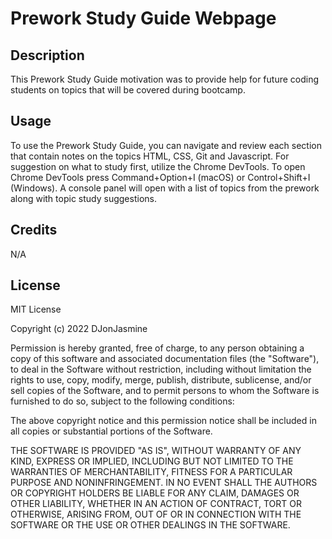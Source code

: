 # Prework Study Guide Webpage

## Description

This Prework Study Guide motivation was to provide help for future coding students on topics that will be covered during bootcamp. 

## Usage

To use the Prework Study Guide, you can navigate and review each section that contain notes on the topics HTML, CSS, Git and Javascript. For suggestion on what to study first, utilize the Chrome DevTools. To open Chrome DevTools press Command+Option+I (macOS) or Control+Shift+I (Windows). A console panel will open with a list of topics from the prework along with topic study suggestions.

## Credits

N/A

## License

MIT License

Copyright (c) 2022 DJonJasmine

Permission is hereby granted, free of charge, to any person obtaining a copy
of this software and associated documentation files (the "Software"), to deal
in the Software without restriction, including without limitation the rights
to use, copy, modify, merge, publish, distribute, sublicense, and/or sell
copies of the Software, and to permit persons to whom the Software is
furnished to do so, subject to the following conditions:

The above copyright notice and this permission notice shall be included in all
copies or substantial portions of the Software.

THE SOFTWARE IS PROVIDED "AS IS", WITHOUT WARRANTY OF ANY KIND, EXPRESS OR
IMPLIED, INCLUDING BUT NOT LIMITED TO THE WARRANTIES OF MERCHANTABILITY,
FITNESS FOR A PARTICULAR PURPOSE AND NONINFRINGEMENT. IN NO EVENT SHALL THE
AUTHORS OR COPYRIGHT HOLDERS BE LIABLE FOR ANY CLAIM, DAMAGES OR OTHER
LIABILITY, WHETHER IN AN ACTION OF CONTRACT, TORT OR OTHERWISE, ARISING FROM,
OUT OF OR IN CONNECTION WITH THE SOFTWARE OR THE USE OR OTHER DEALINGS IN THE
SOFTWARE.